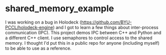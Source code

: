 # shared_memory_example
I was working on a bug in Holodeck (https://github.com/BYU-PCCL/holodeck-engine) and I got to learn a few things about inter-process communication (IPC). This project demos IPC between C++ and Python and a different C++ client. I use semaphores to control access to the shared memory. I thought I'd put this in a public repo for anyone (including myself) to be able to use as a reference.
